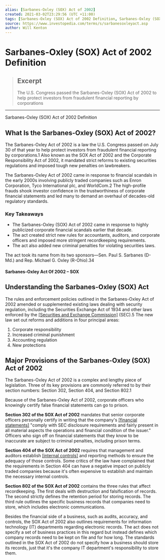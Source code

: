 ```yaml
---
alias: [Sarbanes-Oxley (SOX) Act of 2002]
created: 2021-03-02T23:29:56 (UTC +11:00)
tags: [Sarbanes-Oxley (SOX) Act of 2002 Definition, Sarbanes-Oxley (SOX) Act of 2002 Definition]
source: https://www.investopedia.com/terms/s/sarbanesoxleyact.asp
author: Will Kenton
---
```


# Sarbanes-Oxley (SOX) Act of 2002 Definition

> ## Excerpt
> The U.S. Congress passed the Sarbanes-Oxley (SOX) Act of 2002 to help protect investors from fraudulent financial reporting by corporations

---

Sarbanes-Oxley (SOX) Act of 2002 Definition
## What Is the Sarbanes-Oxley (SOX) Act of 2002?

The Sarbanes-Oxley Act of 2002 is a law the U.S. Congress passed on July 30 of that year to help protect investors from fraudulent financial reporting by corporations.1 Also known as the SOX Act of 2002 and the Corporate Responsibility Act of 2002, it mandated strict reforms to existing securities regulations and imposed tough new penalties on lawbreakers.

The Sarbanes-Oxley Act of 2002 came in response to financial scandals in the early 2000s involving publicly traded companies such as Enron Corporation, Tyco International plc, and WorldCom.2 The high-profile frauds shook investor confidence in the trustworthiness of corporate financial statements and led many to demand an overhaul of decades-old regulatory standards.

### Key Takeaways

-   The Sarbanes-Oxley (SOX) Act of 2002 came in response to highly publicized corporate financial scandals earlier that decade.
-   The act created strict new rules for accountants, auditors, and corporate officers and imposed more stringent recordkeeping requirements.
-   The act also added new criminal penalties for violating securities laws.

The act took its name from its two sponsors—Sen. Paul S. Sarbanes (D-Md.) and Rep. Michael G. Oxley (R-Ohio).34

#### Sarbanes-Oxley Act Of 2002 – SOX

## Understanding the Sarbanes-Oxley (SOX) Act

The rules and enforcement policies outlined in the Sarbanes-Oxley Act of 2002 amended or supplemented existing laws dealing with security regulation, including the Securities Exchange Act of 1934 and other laws enforced by the [[Securities and Exchange Commission]](https://www.investopedia.com/terms/s/sec.asp) (SEC).5 The new law set out reforms and additions in four principal areas:

1.  Corporate responsibility
2.  Increased criminal punishment
3.  Accounting regulation
4.  New protections

## Major Provisions of the Sarbanes-Oxley (SOX) Act of 2002

The Sarbanes-Oxley Act of 2002 is a complex and lengthy piece of legislation. Three of its key provisions are commonly referred to by their section numbers: Section 302, Section 404, and Section 802.1

Because of the Sarbanes-Oxley Act of 2002, corporate officers who knowingly certify false financial statements can go to prison.

**Section 302 of the SOX Act of 2002** mandates that senior corporate officers personally certify in writing that the company's [[financial statements]](https://www.investopedia.com/terms/f/financial-statements.asp) "comply with SEC disclosure requirements and fairly present in all material aspects the operations and financial condition of the issuer." Officers who sign off on financial statements that they know to be inaccurate are subject to criminal penalties, including prison terms.

**Section 404 of the SOX Act of 2002** requires that management and auditors establish [[internal controls]](https://www.investopedia.com/terms/i/internalcontrols.asp) and reporting methods to ensure the adequacy of those controls. Some critics of the law have complained that the requirements in Section 404 can have a negative impact on publicly traded companies because it's often expensive to establish and maintain the necessary internal controls.

**Section 802 of the SOX Act of 2002** contains the three rules that affect recordkeeping. The first deals with destruction and falsification of records. The second strictly defines the retention period for storing records. The third rule outlines the specific business records that companies need to store, which includes electronic communications.

Besides the financial side of a business, such as audits, accuracy, and controls, the SOX Act of 2002 also outlines requirements for information technology (IT) departments regarding electronic records. The act does not specify a set of business practices in this regard but instead defines which company records need to be kept on file and for how long. The standards outlined in the SOX Act of 2002 do not specify how a business should store its records, just that it's the company IT department's responsibility to store them.
